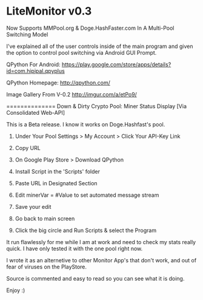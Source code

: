 LiteMonitor v0.3
============
Now Supports MMPool.org & Doge.HashFaster.com In A Multi-Pool Switching Model

I've explained all of the user controls inside of the main program and given the option to control pool switching via Android GUI Prompt.

QPython For Android: https://play.google.com/store/apps/details?id=com.hipipal.qpyplus

QPython Homepage: http://qpython.com/

Image Gallery From V-0.2
http://imgur.com/a/etPo9/

==============
Down &amp; Dirty Crypto Pool: Miner Status Display [Via Consolidated Web-API]

This is a Beta release. I know it works on Doge.Hashfast's pool.

1) Under Your Pool Settings > My Account > Click Your API-Key Link

2) Copy URL

3) On Google Play Store > Download QPython

4) Install Script in the 'Scripts' folder

5) Paste URL in Designated Section

6) Edit minerVar = #Value to set automated message stream

7) Save your edit

8) Go back to main screen

9) Click the big circle and Run Scripts & select the Program

It run flawlessly for me while I am at work and need to check my stats really quick. I have only tested it with the one pool right now. 

I wrote it as an alternetive to other Monitor App's that don't work, and out of fear of viruses on the PlayStore.

Source is commented and easy to read so you can see what it is doing.

Enjoy :)
